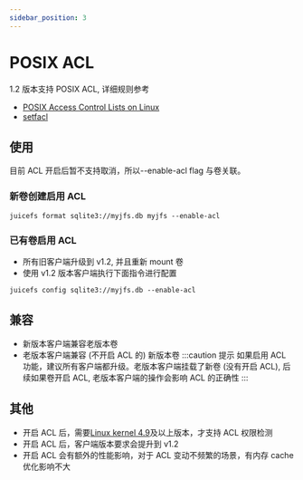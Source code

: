 ```yaml
---
sidebar_position: 3
---
```

# POSIX ACL

1.2 版本支持 POSIX ACL, 详细规则参考

- [POSIX Access Control Lists on Linux](https://www.usenix.org/legacy/publications/library/proceedings/usenix03/tech/freenix03/full_papers/gruenbacher/gruenbacher_html/main.html)
- [setfacl](https://linux.die.net/man/1/setfacl)

## 使用

<!-- markdownlint-disable MD044 enhanced-proper-names -->

目前 ACL 开启后暂不支持取消，所以--enable-acl flag 与卷关联。

### 新卷创建启用 ACL

```shell
juicefs format sqlite3://myjfs.db myjfs --enable-acl
```

### 已有卷启用 ACL

- 所有旧客户端升级到 v1.2, 并且重新 mount 卷
- 使用 v1.2 版本客户端执行下面指令进行配置

```shell
juicefs config sqlite3://myjfs.db --enable-acl
```

<!-- markdownlint-enable MD044 enhanced-proper-names -->

## 兼容

- 新版本客户端兼容老版本卷
- 老版本客户端兼容 (不开启 ACL 的) 新版本卷
:::caution 提示
如果启用 ACL 功能，建议所有客户端都升级。老版本客户端挂载了新卷 (没有开启 ACL), 后续如果卷开启 ACL, 老版本客户端的操作会影响 ACL 的正确性
:::

## 其他

- 开启 ACL 后，需要[Linux kernel 4.9](https://lkml.iu.edu/hypermail/linux/kernel/1610.0/01531.html)及以上版本，才支持 ACL 权限检测
- 开启 ACL 后，客户端版本要求会提升到 v1.2
- 开启 ACL 会有额外的性能影响，对于 ACL 变动不频繁的场景，有内存 cache 优化影响不大
